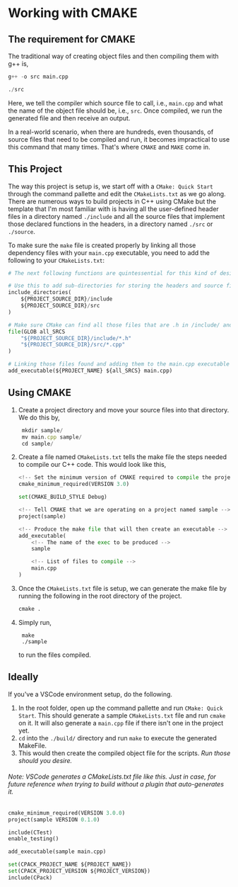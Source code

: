 # Working with CMAKE

## The requirement for CMAKE

The traditional way of creating object files and then compiling them with g++ is,

```py
g++ -o src main.cpp

./src
```

Here, we tell the compiler which source file to call, i.e., `main.cpp` and what the name of the object file should be, i.e., `src`. Once compiled, we run the generated file and then receive an output.

In a real-world scenario, when there are hundreds, even thousands, of source files that need to be compiled and run, it becomes impractical to use this command that many times. That's where `CMAKE` and `MAKE` come in.

## This Project
The way this project is setup is, we start off with a `CMake: Quick Start` through the command pallette and edit the `CMakeLists.txt` as we go along. There are numerous ways to build projects in C++ using CMake but the template that I'm most familiar with is having all the user-defined header files in a directory named `./include` and all the source files that implement those declared functions in the headers, in a directory named `./src` or `./source`.

To make sure the `make` file is created properly by linking all those dependency files with your `main.cpp` executable, you need to add the following to your `CMakeLists.txt`:
```py
# The next following functions are quintessential for this kind of design of CMake project

# Use this to add sub-directories for storing the headers and source files separately
include_directories(
    ${PROJECT_SOURCE_DIR}/include
    ${PROJECT_SOURCE_DIR}/src
)

# Make sure CMake can find all those files that are .h in /include/ and .cpp in /src/
file(GLOB all_SRCS
    "${PROJECT_SOURCE_DIR}/include/*.h"
    "${PROJECT_SOURCE_DIR}/src/*.cpp"
)

# Linking those files found and adding them to the main.cpp executable
add_executable(${PROJECT_NAME} ${all_SRCS} main.cpp)
```

## Using CMAKE

1. Create a project directory and move your source files into that directory. We do this by,
   ```ts
    mkdir sample/
    mv main.cpp sample/
    cd sample/
   ```
2. Create a file named `CMakeLists.txt` tells the make file the steps needed to compile our C++ code. This would look like this,
    ```py
    <!-- Set the minimum version of CMAKE required to compile the project -->
    cmake_minimum_required(VERSION 3.0)

    set(CMAKE_BUILD_STYLE Debug)

    <!-- Tell CMAKE that we are operating on a project named sample -->
    project(sample)

    <!-- Produce the make file that will then create an executable -->
    add_executable(
        <!-- The name of the exec to be produced -->
        sample

        <!-- List of files to compile -->
        main.cpp
    )
    ```
3. Once the `CMakeLists.txt` file is setup, we can generate the make file by running the following in the root directory of the project.
    ```py
    cmake .
    ```
4. Simply run,

        make
        ./sample

    to run the files compiled.


## Ideally

If you've a VSCode environment setup, do the following.
1. In the root folder, open up the command pallette and run `CMake: Quick Start`. This should generate a sample `CMakeLists.txt` file and run `cmake` on it. It will also generate a `main.cpp` file if there isn't one in the project yet.
2. `cd` into the `./build/` directory and run `make` to execute the generated MakeFile.
3. This would then create the compiled object file for the scripts. *Run those should you desire.*

###### Note: VSCode generates a CMakeLists.txt file like this. Just in case, for future reference when trying to build without a plugin that auto-generates it.

```py
cmake_minimum_required(VERSION 3.0.0)
project(sample VERSION 0.1.0)

include(CTest)
enable_testing()

add_executable(sample main.cpp)

set(CPACK_PROJECT_NAME ${PROJECT_NAME})
set(CPACK_PROJECT_VERSION ${PROJECT_VERSION})
include(CPack)
```